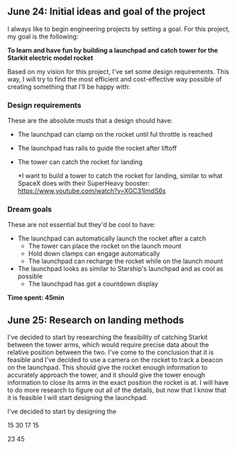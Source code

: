 ## June 24: Initial ideas and goal of the project

I always like to begin engineering projects by setting a goal. For this project, my goal is the following:

**To learn and have fun by building a launchpad and catch tower for the Starkit electric model rocket**

Based on my vision for this project, I've set some design requirements. This way, I will try to find the most efficient and cost-effective way possible of creating something that I'll be happy with:

### Design requirements

These are the absolute musts that a design should have:

- The launchpad can clamp on the rocket until ful throttle is reached
- The launchpad has rails to guide the rocket after liftoff
- The tower can catch the rocket for landing

	*I want to build a tower to catch the rocket for landing, similar to what SpaceX does with their SuperHeavy booster: https://www.youtube.com/watch?v=XGC31lmdS6s 

### Dream goals

These are not essential but they'd be cool to have:

- The launchpad can automatically launch the rocket after a catch
	- The tower can place the rocket on the launch mount
	- Hold down clamps can engage automatically
	- The launchpad can recharge the rocket while on the launch mount
- The launchpad looks as similar to Starship's launchpad and as cool as possible
	- The launchpad has got a countdown display

**Time spent: 45min**

## June 25: Research on landing methods

I've decided to start by researching the feasibility of catching Starkit between the tower arms, which would require precise data about the relative position between the two. I've come to the conclusion that it is feasible and I've decided to use a camera on the rocket to track a beacon on the launchpad. This should give the rocket enough information to accurately approach the tower, and it should give the tower enough information to close its arms in the exact position the rocket is at. I will have to do more research to figure out all of the details, but now that I know that it is feasible I will start designing the launchpad.

I've decided to start by designing the 



15 30
17 15

23 45